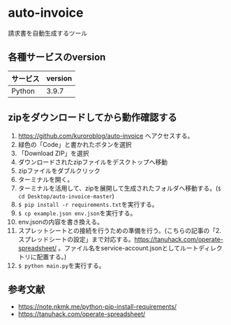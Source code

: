# auto-invoice
請求書を自動生成するツール

## 各種サービスのversion

| サービス | version |
| ------------- | ------------- |
| Python  | 3.9.7  |

## zipをダウンロードしてから動作確認する

1. https://github.com/kuroroblog/auto-invoice へアクセスする。
2. 緑色の「Code」と書かれたボタンを選択
3. 「Download ZIP」を選択
4. ダウンロードされたzipファイルをデスクトップへ移動
5. zipファイルをダブルクリック
6. ターミナルを開く。
7. ターミナルを活用して、zipを展開して生成されたフォルダへ移動する。(`$ cd Desktop/auto-invoice-master`)
8. `$ pip install -r requirements.txt`を実行する。
9. `$ cp example.json env.json`を実行する。
10. env.jsonの内容を書き換える。
11. スプレットシートとの接続を行うための準備を行う。(こちらの記事の「2. スプレッドシートの設定」まで対応する。https://tanuhack.com/operate-spreadsheet/ 。ファイル名をservice-account.jsonとしてルートディレクトリに配置する。)
12. `$ python main.py`を実行する。

## 参考文献
- https://note.nkmk.me/python-pip-install-requirements/
- https://tanuhack.com/operate-spreadsheet/
